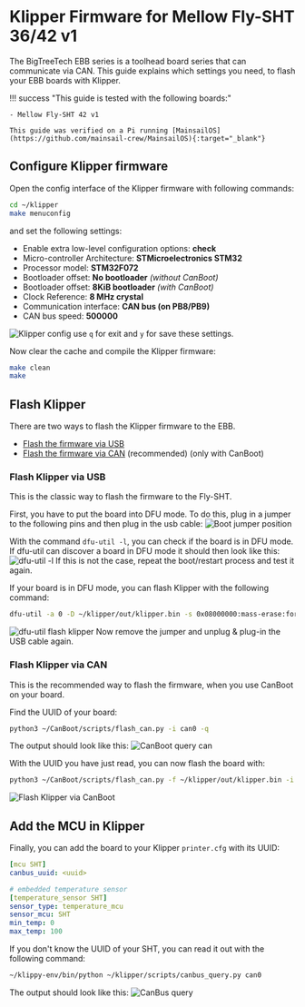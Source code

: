 # Klipper Firmware for Mellow Fly-SHT 36/42 v1
The BigTreeTech EBB series is a toolhead board series that can communicate via CAN. This guide explains which settings
you need, to flash your EBB boards with Klipper.

!!! success "This guide is tested with the following boards:"

    - Mellow Fly-SHT 42 v1

    This guide was verified on a Pi running [MainsailOS](https://github.com/mainsail-crew/MainsailOS){:target="_blank"}

## Configure Klipper firmware
Open the config interface of the Klipper firmware with following commands:
``` bash
cd ~/klipper
make menuconfig
```
and set the following settings:

- Enable extra low-level configuration options: **check**
- Micro-controller Architecture: **STMicroelectronics STM32**
- Processor model: **STM32F072**
- Bootloader offset: **No bootloader** *(without CanBoot)*
- Bootloader offset: **8KiB bootloader** *(with CanBoot)*
- Clock Reference: **8 MHz crystal**
- Communication interface: **CAN bus (on PB8/PB9)**
- CAN bus speed: **500000**

![Klipper config](img/klipper-make-menuconfig.png)
use `q` for exit and `y` for save these settings.

Now clear the cache and compile the Klipper firmware:
``` bash
make clean
make
```

## Flash Klipper
There are two ways to flash the Klipper firmware to the EBB.

- [Flash the firmware via USB](#flash-klipper-via-usb) 
- [Flash the firmware via CAN](#flash-klipper-via-can) (recommended) (only with CanBoot)

### Flash Klipper via USB
This is the classic way to flash the firmware to the Fly-SHT.

First, you have to put the board into DFU mode. To do this, plug in a jumper to the following pins and then plug in the
usb cable:
![Boot jumper position](img/boot-jumper.jpg)

With the command `dfu-util -l`, you can check if the board is in DFU mode. If dfu-util can discover a board in DFU mode
it should then look like this:
![dfu-util -l](img/dfu-util_-l.png)
If this is not the case, repeat the boot/restart process and test it again.

If your board is in DFU mode, you can flash Klipper with the following command:
``` bash
dfu-util -a 0 -D ~/klipper/out/klipper.bin -s 0x08000000:mass-erase:force
```
![dfu-util flash klipper](img/dfu-util_flash_klipper.png)
Now remove the jumper and unplug & plug-in the USB cable again.

### Flash Klipper via CAN
This is the recommended way to flash the firmware, when you use CanBoot on your board.

Find the UUID of your board:
``` bash
python3 ~/CanBoot/scripts/flash_can.py -i can0 -q
```
The output should look like this:
![CanBoot query can](img/canboot_query_can.png)

With the UUID you have just read, you can now flash the board with:
``` bash
python3 ~/CanBoot/scripts/flash_can.py -f ~/klipper/out/klipper.bin -i can0 -u <uuid>
```
![Flash Klipper via CanBoot](img/canboot_flash_klipper.png)

## Add the MCU in Klipper
Finally, you can add the board to your Klipper `printer.cfg` with its UUID:
``` yaml title="printer.cfg"
[mcu SHT]
canbus_uuid: <uuid>

# embedded temperature sensor
[temperature_sensor SHT]
sensor_type: temperature_mcu
sensor_mcu: SHT
min_temp: 0
max_temp: 100
```

If you don't know the UUID of your SHT, you can read it out with the following command:
``` bash
~/klippy-env/bin/python ~/klipper/scripts/canbus_query.py can0
```
The output should look like this:
![CanBus query](img/klipper_query_can.png)